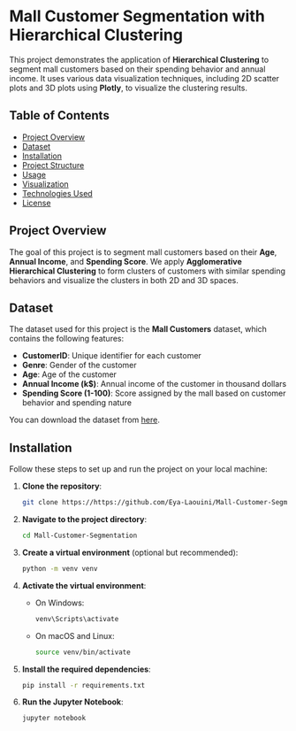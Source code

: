 # Mall Customer Segmentation with Hierarchical Clustering

This project demonstrates the application of **Hierarchical Clustering** to segment mall customers based on their spending behavior and annual income. It uses various data visualization techniques, including 2D scatter plots and 3D plots using **Plotly**, to visualize the clustering results.

## Table of Contents

- [Project Overview](#project-overview)
- [Dataset](#dataset)
- [Installation](#installation)
- [Project Structure](#project-structure)
- [Usage](#usage)
- [Visualization](#visualization)
- [Technologies Used](#technologies-used)
- [License](#license)

## Project Overview

The goal of this project is to segment mall customers based on their **Age**, **Annual Income**, and **Spending Score**. We apply **Agglomerative Hierarchical Clustering** to form clusters of customers with similar spending behaviors and visualize the clusters in both 2D and 3D spaces.

## Dataset

The dataset used for this project is the **Mall Customers** dataset, which contains the following features:
- **CustomerID**: Unique identifier for each customer
- **Genre**: Gender of the customer
- **Age**: Age of the customer
- **Annual Income (k$)**: Annual income of the customer in thousand dollars
- **Spending Score (1-100)**: Score assigned by the mall based on customer behavior and spending nature

You can download the dataset from [here](https://github.com/Eya-Laouini/Mall-Customer-Segmentation/blob/main/Mall_Customers.csv).

## Installation

Follow these steps to set up and run the project on your local machine:

1. **Clone the repository**:
    ```bash
    git clone https://https://github.com/Eya-Laouini/Mall-Customer-Segmentation
    ```

2. **Navigate to the project directory**:
    ```bash
    cd Mall-Customer-Segmentation
    ```

3. **Create a virtual environment** (optional but recommended):
    ```bash
    python -m venv venv
    ```

4. **Activate the virtual environment**:
    - On Windows:
        ```bash
        venv\Scripts\activate
        ```
    - On macOS and Linux:
        ```bash
        source venv/bin/activate
        ```

5. **Install the required dependencies**:
    ```bash
    pip install -r requirements.txt
    ```

6. **Run the Jupyter Notebook**:
    ```bash
    jupyter notebook
    ```



